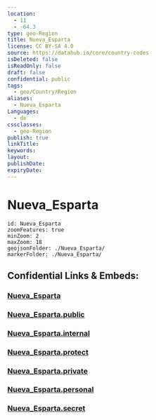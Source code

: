 ```yaml
---
location:
  - 11
  - -64.3
type: geo-Region
title: Nueva_Esparta
license: CC BY-SA 4.0
source: https://datahub.io/core/country-codes
isDeleted: false
isReadOnly: false
draft: false
confidential: public
tags:
  - geo/Country/Region
aliases:
  - Nueva_Esparta
Languages:
  - de
cssclasses:
  - geo-Region
publish: true
linkTitle:
keywords:
layout:
publishDate:
expiryDate:
---
```


# Nueva_Esparta

```leaflet
id: Nueva_Esparta
zoomFeatures: true 
minZoom: 2 
maxZoom: 18
geojsonFolder: ./Nueva_Esparta/
markerFolder: ./Nueva_Esparta/
```


## Confidential Links & Embeds: 

### [Nueva_Esparta](/_Standards/Earth/Continent/America~South/Venezuela/States~Venezuela/Nueva_Esparta.md) 

### [Nueva_Esparta.public](/_public/Earth/Continent/America~South/Venezuela/States~Venezuela/Nueva_Esparta.public.md) 

### [Nueva_Esparta.internal](/_internal/Earth/Continent/America~South/Venezuela/States~Venezuela/Nueva_Esparta.internal.md) 

### [Nueva_Esparta.protect](/_protect/Earth/Continent/America~South/Venezuela/States~Venezuela/Nueva_Esparta.protect.md) 

### [Nueva_Esparta.private](/_private/Earth/Continent/America~South/Venezuela/States~Venezuela/Nueva_Esparta.private.md) 

### [Nueva_Esparta.personal](/_personal/Earth/Continent/America~South/Venezuela/States~Venezuela/Nueva_Esparta.personal.md) 

### [Nueva_Esparta.secret](/_secret/Earth/Continent/America~South/Venezuela/States~Venezuela/Nueva_Esparta.secret.md)

